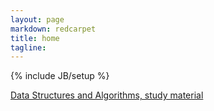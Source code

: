 ```yaml
---
layout: page
markdown: redcarpet
title: home
tagline: 
---
```

{% include JB/setup %}

[Data Structures and Algorithms, study material](/pages/data_struct_study.html)




